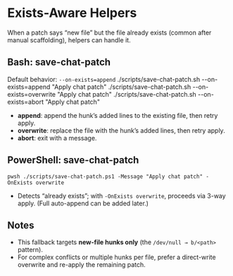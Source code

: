 # Exists-Aware Helpers

When a patch says “new file” but the file already exists (common after manual scaffolding), helpers can handle it.

## Bash: save-chat-patch
Default behavior: `--on-exists=append`
    ./scripts/save-chat-patch.sh --on-exists=append "Apply chat patch"
    ./scripts/save-chat-patch.sh --on-exists=overwrite "Apply chat patch"
    ./scripts/save-chat-patch.sh --on-exists=abort "Apply chat patch"

- **append**: append the hunk’s added lines to the existing file, then retry apply.
- **overwrite**: replace the file with the hunk’s added lines, then retry apply.
- **abort**: exit with a message.

## PowerShell: save-chat-patch
    pwsh ./scripts/save-chat-patch.ps1 -Message "Apply chat patch" -OnExists overwrite

- Detects “already exists”; with `-OnExists overwrite`, proceeds via 3-way apply. (Full auto-append can be added later.)

## Notes
- This fallback targets **new-file hunks only** (the `/dev/null → b/<path>` pattern).
- For complex conflicts or multiple hunks per file, prefer a direct-write overwrite and re-apply the remaining patch.
